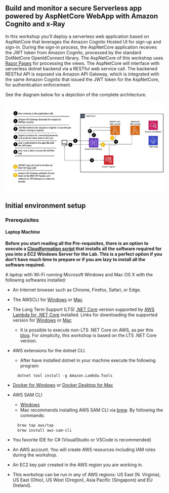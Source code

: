 ## Build and monitor a secure Serverless app powered by AspNetCore WebApp with Amazon Cognito and x-Ray

In this workshop you'll deploy a serverless web application based on AspNetCore that leverages the Amazon Cognito Hosted UI for sign-up and sign-in. During the sign-in process, the AspNetCore application receives the JWT token from Amazon Cognito, processed by the standard DotNetCore OpenIdConnect library. The AspNetCore of this workshop uses [Razor Pages](https://docs.microsoft.com/en-us/aspnet/core/razor-pages/) for processing the views. The AspNetCore will interface with serverless dotnet backend via a RESTful web service call. The backened RESTful API is exposed via Amazon API Gateway, which is integrated with the same Amazon Cognito that issued the JWT token for the AspNetCore, for authentication enforcement.  

See the diagram below for a depiction of the complete architecture.

![AspNetCore WebApp Architecture](images/diagram.jpeg)

## Initial environment setup

### Prerequisites

#### Laptop Machine

**Before you start reading all the Pre-requisites, there is an option to execute a [Cloudformation script](cfn-templates/webdevbox.yml) that installs all the software required for you into a EC2 Windows Server for the Lab. This is a perfect option if you don't have much time to prepare or if you are lazy to install all the software required.**

A laptop with Wi-Fi running Microsoft Windows and Mac OS X with the following softwares installed:
- An Internet browser such as Chrome, Firefox, Safari, or Edge.
- The AWSCLI for [Windows](https://docs.aws.amazon.com/cli/latest/userguide/install-windows.html) or [Mac](https://docs.aws.amazon.com/cli/latest/userguide/install-macos.html)
- The Long Term Support (LTS) [.NET Core](https://dotnet.microsoft.com/platform/support/policy/dotnet-core) version supported by [AWS Lambda for .NET Core](https://github.com/aws/aws-lambda-dotnet) installed. Links for downloading the supported version for [Windows](https://download.visualstudio.microsoft.com/download/pr/29f92590-ac92-45f0-99e8-e60c767dc4e9/ddc1014a788613364b5308d6c49db3db/dotnet-sdk-2.1.801-win-x64.exe) or [Mac](https://download.visualstudio.microsoft.com/download/pr/3998e58a-46dd-4f9c-a0e2-d17309de20fb/d694ddf3d8f99e8dee928e0b46f15084/dotnet-sdk-2.1.802-osx-x64.pkg)
  - It is possible to execute non-LTS .NET Core on AWS, as per this [blog](https://aws.amazon.com/blogs/developer/announcing-amazon-lambda-runtimesupport/). For simplicity, this workshop is based on the LTS .NET Core version.
- AWS extensions for the dotnet CLI.
  - After have installed dotnet in your machine execute the following program:
  ```
    dotnet tool install -g Amazon.Lambda.Tools
  ```
- [Docker for Windows](https://docs.docker.com/docker-for-windows/install/) or [Docker Desktop for Mac](https://docs.docker.com/docker-for-mac/install/)
- AWS SAM CLI
  - [Windows](https://github.com/awslabs/aws-sam-cli/releases/latest/download/AWS_SAM_CLI_64_PY3.msi)
  - Mac recommends installing AWS SAM CLI via [brew](https://brew.sh/). By following the commands:
  ```
    brew tap aws/tap
    brew install aws-sam-cli
  ```
- You favorite IDE for C# (VisualStudio or VSCode is recommended)
- An AWS account. You will create AWS resources including IAM roles during the workshop.
- An EC2 key pair created in the AWS region you are working in.




- This workshop can be run in any of AWS regions: US East (N. Virginia), US East (Ohio), US West (Oregon), Asia Pacific (Singapore) and EU (Ireland).
